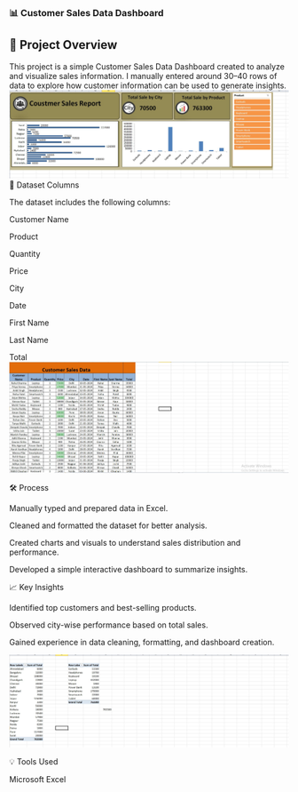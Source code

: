 ### 📊 Customer Sales Data Dashboard
## 📁 Project Overview

This project is a simple Customer Sales Data Dashboard created to analyze and visualize sales information.
I manually entered around 30–40 rows of data to explore how customer information can be used to generate insights.
![](https://github.com/sshankt/Data-Entry-Project/blob/main/Customer%20Sales%20Data/photo_6289746191159331741_w.jpg)
🧾 Dataset Columns

The dataset includes the following columns:

Customer Name

Product

Quantity

Price

City

Date

First Name

Last Name

Total
![](https://github.com/sshankt/Data-Entry-Project/blob/main/Customer%20Sales%20Data/photo_6289746191159331742_w.jpg)

🛠️ Process

Manually typed and prepared data in Excel.

Cleaned and formatted the dataset for better analysis.

Created charts and visuals to understand sales distribution and performance.

Developed a simple interactive dashboard to summarize insights.

📈 Key Insights

Identified top customers and best-selling products.

Observed city-wise performance based on total sales.

Gained experience in data cleaning, formatting, and dashboard creation.

![](https://github.com/sshankt/Data-Entry-Project/blob/main/Customer%20Sales%20Data/photo_6289746191159331743_w.jpg)  

💡 Tools Used

Microsoft Excel

